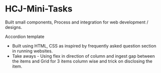 # HCJ-Mini-Tasks
Built small components, Process and integration for web development / designs.

Accordion template
- Built using HTML, CSS as inspired by frequently asked question section in running websites.
- Take aways - Using flex in direction of column and ingest gap between the items and Grid for 3 items column wise and trick on disclosing the item.


